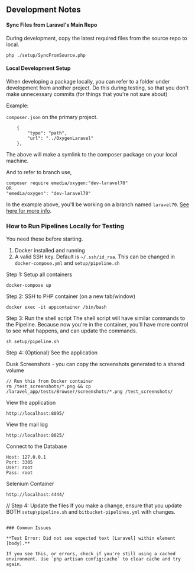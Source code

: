 ## Development Notes


#### Sync Files from Laravel's Main Repo
During development, copy the latest required files from the source repo to local.

```
php ./setup/SyncFromSource.php
```

#### Local Development Setup

When developing a package locally, you can refer to a folder under development from another project. Do this during testing, so that you don't make unnecessary commits (for things that you're not sure about)

Example:

`composer.json` on the primary project.
```
    {
        "type": "path",
        "url": "../OxygenLaravel"
    },
```

The above will make a symlink to the composer package on your local machine.

And to refer to branch use,
```
composer require emedia/oxygen:"dev-laravel70"
OR
"emedia/oxygen": "dev-laravel70"
```

In the example above, you'll be working on a branch named `laravel70`. [See here for more info](https://getcomposer.org/doc/05-repositories.md#path).

### How to Run Pipelines Locally for Testing

You need these before starting.

1. Docker installed and running
2. A valid SSH key. Default is `~/.ssh/id_rsa`. This can be changed in `docker-compose.yml` and `setup/pipeline.sh`

Step 1: Setup all containers
```
docker-compose up
```

Step 2: SSH to PHP container (on a new tab/window)
```
docker exec -it appcontainer /bin/bash
```

Step 3: Run the shell script
The shell script will have similar commands to the Pipeline. Because now you're in the container, you'll have more control to see what happens, and can update the commands.
```
sh setup/pipeline.sh
```

Step 4: (Optional) See the application

Dusk Screenshots - you can copy the screenshots generated to a shared volume
```
// Run this from Docker container
rm /test_screenshots/*.png && cp /laravel_app/tests/Browser/screenshots/*.png /test_screenshots/
```

View the application
```
http://localhost:8095/
```

View the mail log
```
http://localhost:8025/
```

Connect to the Database
```
Host: 127.0.0.1
Port: 3305
User: root
Pass: root
```

Selenium Container
```
http://localhost:4444/
```

// Step 4: Update the files
If you make a change, ensure that you update BOTH `setup\pipeline.sh` and `bitbucket-pipelines.yml` with changes.
```

### Common Issues

**Test Error: Did not see expected text [Laravel] within element [body].**

If you see this, or errors, check if you're still using a cached environment. Use `php artisan config:cache` to clear cache and try again.

